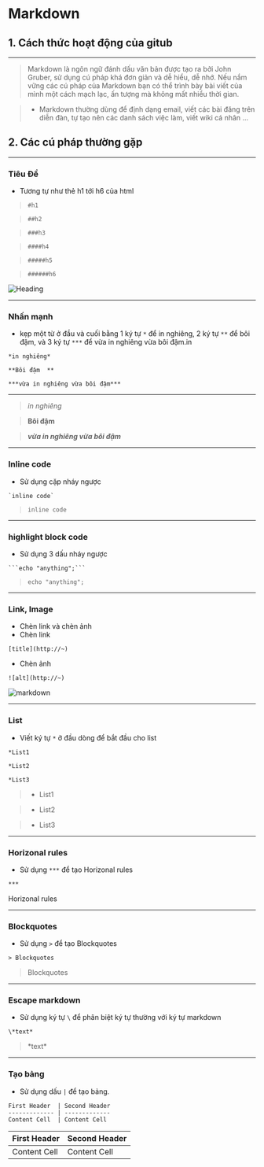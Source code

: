 # Markdown

## 1. Cách thức hoạt động của gitub
----
> Markdown là ngôn ngữ đánh dấu văn bản được tạo ra bởi John Gruber, sử dụng cú pháp khá đơn giản và dễ hiểu, dễ nhớ. Nếu nắm vững các cú pháp của Markdown bạn có thể trình bày bài viết của mình một cách mạch lạc, ấn tượng mà không mất nhiều thời gian.

> - Markdown thường dùng để định dạng email, viết các bài đăng trên diễn đàn, tự tạo nên các danh sách việc làm, viết wiki cá nhân ...

## 2. Các cú pháp thường gặp
----
### Tiêu Đề

 - Tương tự như thẻ h1 tới h6 của html
 
 > ```#h1```
 
 > ```##h2```
 
 > ```###h3```
 
 > ```####h4```
 
 > ```#####h5```
 
 > ```######h6```

![Heading](https://i.stack.imgur.com/5f2uf.jpg)

----

### Nhấn mạnh

 - kẹp một từ ở đầu và cuối bằng 1 ký tự `*` để in nghiêng, 2 ký tự `**` để bôi đậm, và 3 ký tự `***` để vừa in nghiêng vừa bôi đậm.in

`*in nghiêng*`

`**Bôi đậm  **`

`***vừa in nghiêng vừa bôi đậm***`

---

> *in nghiêng*

> **Bôi đậm**

> ***vừa in nghiêng vừa bôi đậm***

----

### Inline code

- Sử dụng cặp nháy ngược

``` `inline code` ```


> ```inline code```

---

### highlight block code

- Sử dụng 3 dấu nháy ngược

` ```echo "anything";``` `

> ```echo "anything";```

----

### Link, Image

- Chèn link và chèn ảnh
 - Chèn link

 `[title](http://~)`
 - Chèn ảnh

 `![alt](http://~)`

![markdown](https://upload.wikimedia.org/wikipedia/commons/thumb/4/48/Markdown-mark.svg/1200px-Markdown-mark.svg.png)

----

### List

* Viết ký tự `*` ở đầu dòng để bắt đầu cho list

`*List1`

`*List2`

`*List3`

> * List1

> * List2

> * List3

---

### Horizonal rules

* Sử dụng `***` để tạo Horizonal rules

`***`

Horizonal rules

---

### Blockquotes

* Sử dụng `>` để tạo Blockquotes

`> Blockquotes`

> Blockquotes

---

### Escape markdown

* Sử dụng ký tự `\` để phân biệt ký tự thường với ký tự markdown

`\*text*`

> \*text*

---

### Tạo bảng

* Sử dụng dấu `|` để tạo bảng.

```
First Header  | Second Header
------------- | -------------
Content Cell  | Content Cell
```

First Header  | Second Header
------------- | -------------
Content Cell  | Content Cell
